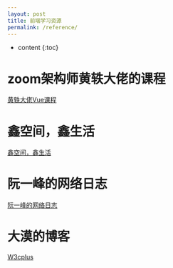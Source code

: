 ```yaml
---
layout: post
title: 前端学习资源
permalink: /reference/
---
```


* content
{:toc}


zoom架构师黄轶大佬的课程
=====================
[黄轶大佬Vue课程](https://www.imooc.com/t/3017249)

鑫空间，鑫生活
=====================
[鑫空间，鑫生活](https://www.zhangxinxu.com/)

阮一峰的网络日志
=====================
[阮一峰的网络日志](http://www.ruanyifeng.com/blog/)

大漠的博客
=====================
[W3cplus](https://www.w3cplus.com/)
